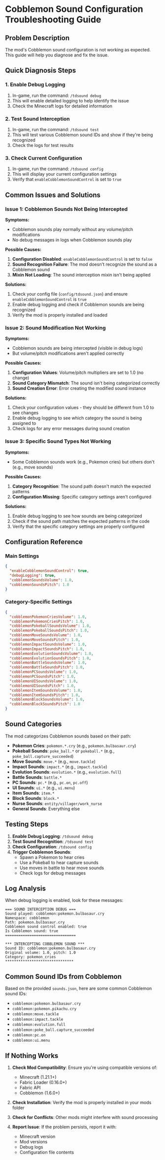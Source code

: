 # Cobblemon Sound Configuration Troubleshooting Guide

## Problem Description
The mod's Cobblemon sound configuration is not working as expected. This guide will help you diagnose and fix the issue.

## Quick Diagnosis Steps

### 1. Enable Debug Logging
1. In-game, run the command: `/tdsound debug`
2. This will enable detailed logging to help identify the issue
3. Check the Minecraft logs for detailed information

### 2. Test Sound Interception
1. In-game, run the command: `/tdsound test`
2. This will test various Cobblemon sound IDs and show if they're being recognized
3. Check the logs for test results

### 3. Check Current Configuration
1. In-game, run the command: `/tdsound config`
2. This will display your current configuration settings
3. Verify that `enableCobblemonSoundControl` is set to `true`

## Common Issues and Solutions

### Issue 1: Cobblemon Sounds Not Being Intercepted

**Symptoms:**
- Cobblemon sounds play normally without any volume/pitch modifications
- No debug messages in logs when Cobblemon sounds play

**Possible Causes:**
1. **Configuration Disabled**: `enableCobblemonSoundControl` is set to `false`
2. **Sound Recognition Failure**: The mod doesn't recognize the sound as a Cobblemon sound
3. **Mixin Not Loading**: The sound interception mixin isn't being applied

**Solutions:**
1. Check your config file (`config/tdsound.json`) and ensure `enableCobblemonSoundControl` is `true`
2. Enable debug logging and check if Cobblemon sounds are being recognized
3. Verify the mod is properly installed and loaded

### Issue 2: Sound Modification Not Working

**Symptoms:**
- Cobblemon sounds are being intercepted (visible in debug logs)
- But volume/pitch modifications aren't applied correctly

**Possible Causes:**
1. **Configuration Values**: Volume/pitch multipliers are set to 1.0 (no change)
2. **Sound Category Mismatch**: The sound isn't being categorized correctly
3. **Sound Creation Error**: Error creating the modified sound instance

**Solutions:**
1. Check your configuration values - they should be different from 1.0 to see changes
2. Enable debug logging to see which category the sound is being assigned to
3. Check logs for any error messages during sound creation

### Issue 3: Specific Sound Types Not Working

**Symptoms:**
- Some Cobblemon sounds work (e.g., Pokemon cries) but others don't (e.g., move sounds)

**Possible Causes:**
1. **Category Recognition**: The sound path doesn't match the expected patterns
2. **Configuration Missing**: Specific category settings aren't configured

**Solutions:**
1. Enable debug logging to see how sounds are being categorized
2. Check if the sound path matches the expected patterns in the code
3. Verify that the specific category settings are properly configured

## Configuration Reference

### Main Settings
```json
{
  "enableCobblemonSoundControl": true,
  "debugLogging": true,
  "cobblemonSoundsVolume": 1.0,
  "cobblemonSoundsPitch": 1.0
}
```

### Category-Specific Settings
```json
{
  "cobblemonPokemonCriesVolume": 1.0,
  "cobblemonPokemonCriesPitch": 1.0,
  "cobblemonPokeballSoundsVolume": 1.0,
  "cobblemonPokeballSoundsPitch": 1.0,
  "cobblemonMoveSoundsVolume": 1.0,
  "cobblemonMoveSoundsPitch": 1.0,
  "cobblemonImpactSoundsVolume": 1.0,
  "cobblemonImpactSoundsPitch": 1.0,
  "cobblemonEvolutionSoundsVolume": 1.0,
  "cobblemonEvolutionSoundsPitch": 1.0,
  "cobblemonBattleSoundsVolume": 1.0,
  "cobblemonBattleSoundsPitch": 1.0,
  "cobblemonPCSoundsVolume": 1.0,
  "cobblemonPCSoundsPitch": 1.0,
  "cobblemonUISoundsVolume": 1.0,
  "cobblemonUISoundsPitch": 1.0,
  "cobblemonItemSoundsVolume": 1.0,
  "cobblemonItemSoundsPitch": 1.0,
  "cobblemonBlockSoundsVolume": 1.0,
  "cobblemonBlockSoundsPitch": 1.0
}
```

## Sound Categories

The mod categorizes Cobblemon sounds based on their path:

- **Pokemon Cries**: `pokemon.*.cry` (e.g., `pokemon.bulbasaur.cry`)
- **Pokeball Sounds**: `poke_ball.*` or `pokeball.*` (e.g., `poke_ball.capture_succeeded`)
- **Move Sounds**: `move.*` (e.g., `move.tackle`)
- **Impact Sounds**: `impact.*` (e.g., `impact.tackle`)
- **Evolution Sounds**: `evolution.*` (e.g., `evolution.full`)
- **Battle Sounds**: `battle.*`
- **PC Sounds**: `pc.*` (e.g., `pc.on`, `pc.off`)
- **UI Sounds**: `ui.*` (e.g., `ui.menu`)
- **Item Sounds**: `item.*`
- **Block Sounds**: `block.*`
- **Nurse Sounds**: `entity/villager/work_nurse`
- **General Sounds**: Everything else

## Testing Steps

1. **Enable Debug Logging**: `/tdsound debug`
2. **Test Sound Recognition**: `/tdsound test`
3. **Check Configuration**: `/tdsound config`
4. **Trigger Cobblemon Sounds**: 
   - Spawn a Pokemon to hear cries
   - Use a Pokeball to hear capture sounds
   - Use moves in battle to hear move sounds
   - Check logs for debug messages

## Log Analysis

When debug logging is enabled, look for these messages:

```
=== SOUND INTERCEPTION DEBUG ===
Sound played: cobblemon:pokemon.bulbasaur.cry
Namespace: cobblemon
Path: pokemon.bulbasaur.cry
Cobblemon sound control enabled: true
Is Cobblemon sound: true
================================

*** INTERCEPTING COBBLEMON SOUND ***
Sound ID: cobblemon:pokemon.bulbasaur.cry
Original volume: 1.0, pitch: 1.0
Category: pokemon_cries
*******************************
```

## Common Sound IDs from Cobblemon

Based on the provided `sounds.json`, here are some common Cobblemon sound IDs:

- `cobblemon:pokemon.bulbasaur.cry`
- `cobblemon:pokemon.pikachu.cry`
- `cobblemon:move.tackle`
- `cobblemon:impact.tackle`
- `cobblemon:evolution.full`
- `cobblemon:poke_ball.capture_succeeded`
- `cobblemon:pc.on`
- `cobblemon:ui.menu`

## If Nothing Works

1. **Check Mod Compatibility**: Ensure you're using compatible versions of:
   - Minecraft (1.21.1+)
   - Fabric Loader (0.16.0+)
   - Fabric API
   - Cobblemon (1.6.0+)

2. **Check Installation**: Verify the mod is properly installed in your mods folder

3. **Check for Conflicts**: Other mods might interfere with sound processing

4. **Report Issue**: If the problem persists, report it with:
   - Minecraft version
   - Mod versions
   - Debug logs
   - Configuration file contents